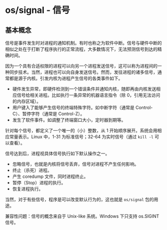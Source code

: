 # os/signal - 信号 #
## 基本概念

信号是事件发生时对进程的通知机制。有时也称之为软件中断。信号与硬件中断的相似之处在于打断了程序执行的正常流程，大多数情况下，无法预测信号到达的精确时间。

因为一个具有合适权限的进程可以向另一个进程发送信号，这可以称为进程间的一种同步技术。当然，进程也可以向自身发送信号。然而，发往进程的诸多信号，通常都是源于内核。引发内核为进程产生信号的各类事件如下。

* 硬件发生异常，即硬件检测到一个错误条件并通知内核，随即再由内核发送相应信号给相关进程。比如执行一条异常的机器语言指令（除 0，引用无法访问的内存区域）。
* 用户键入了能够产生信号的终端特殊字符。如中断字符（通常是  Control-C）、暂停字符（通常是 Control-Z）。
* 发生了软件事件。如调整了终端窗口大小，定时器到期等。

针对每个信号，都定义了一个唯一的（小）整数，从 1 开始顺序展开。系统会用相应常量表示。Linux 中，1-31 为标准信号；32-64 为实时信号（通过 `kill -l` 可以查看）。

信号达到后，进程视具体信号执行如下默认操作之一。

* 忽略信号，也就是内核将信号丢弃，信号对进程不产生任何影响。
* 终止（杀死）进程。
* 产生 coredump 文件，同时进程终止。
* 暂停（Stop）进程的执行。
* 恢复进程执行。

当然，对于有些信号，程序是可以改变默认行为的，这也就是 `os/signal` 包的用途。

兼容性问题：信号的概念来自于 Unix-like 系统。Windows 下只支持 os.SIGINT 信号。

